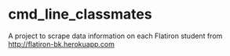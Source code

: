 cmd_line_classmates
===================

A project to scrape data information on each Flatiron student from http://flatiron-bk.herokuapp.com
